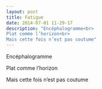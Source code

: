 ```yaml
---
layout: post
title: Fatigue
date: 2014-07-01 11-29-17
description: "Encéphalogramme<br>
Plat comme l’horizon<br>
Mais cette fois n’est pas coutume"
---
```

Encéphalogramme

Plat comme l’horizon

Mais cette fois n’est pas coutume
